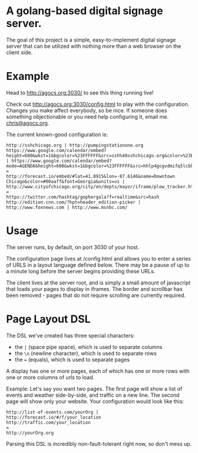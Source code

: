 A golang-based digital signage server.
===

The goal of this project is a simple, easy-to-implement digital signage server that can be utilized with nothing more than a web browser on the client side.

Example
=======

Head to http://agocs.org:3030/ to see this thing running live!

Check out http://agocs.org:3030/config.html to play with the configuration. Changes you make affect everybody, so be nice. If someone does something objectionable or you need help configuring it, email me. chris@agocs.org.

The current known-good configuration is:

	http://sshchicago.org | http://pumpingstationone.org
	https://www.google.com/calendar/embed?height=600&wkst=1&bgcolor=%23FFFFFF&src=ssh%40sshchicago.org&color=%23B1440E&ctz=America%2FChicago | https://www.google.com/calendar/embed?mode=AGENDA&height=600&wkst=1&bgcolor=%23FFFFFF&src=hhlp4gcgvdmifq5lcbk7e27om4%40group.calendar.google.com&color=%23A32929&ctz=America%2FChicago
	=
	http://forecast.io/embed/#lat=41.8915&lon=-87.6146&name=Downtown Chicago&color=#00aaff&font=Georgia&units=us | http://www.cityofchicago.org/city/en/depts/mayor/iframe/plow_tracker.html
	=
	https://twitter.com/hashtag/gophergala?f=realtime&src=hash
	http://edition.cnn.com/?hpt=header_edition-picker | http://www.foxnews.com | http://www.msnbc.com/


Usage
===
The server runs, by default, on port 3030 of your host.

The configuration page lives at <server root>/config.html and allows you to enter a series of URLS in a layout language defined below. There may be a pause of up to a minute long before the server begins providing these URLs.

The client lives at the server root, and is simply a small amount of javascript that loads your pages to display in iframes. The border and scrollbar has been removed - pages that do not require scrolling are currently required.

Page Layout DSL
===============

The DSL we've created has three special characters:

- the ` | ` (space pipe space), which is used to separate columns
- the `\n` (newline character), which is used to separate rows
- the `=` (equals), which is used to separate pages

A display has one or more pages, each of which has one or more rows with one or more columns of urls to load. 

Example: Let's say you want two pages. The first page will show a list of events and weather side-by-side, and traffic on a new line. The second page will show only your website. Your configuration would look like this:

	http://list-of-events.com/yourOrg | http://forecast.io/#/f/your_location
	http://traffic.com/your_location
	=
	http://yourOrg.org

Parsing this DSL is incredibly non-fault-tolerant right now, so don't mess up.